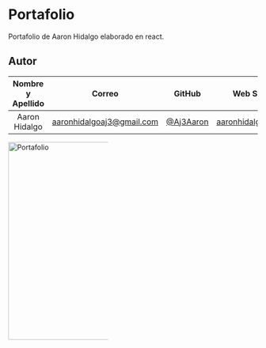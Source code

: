 # Portafolio
Portafolio de Aaron Hidalgo elaborado en react.

## Autor

| **Nombre y Apellido** |         **Correo**        |               **GitHub**                 |                 **Web Site**                 |
| :-------------------: | :-----------------------: | :--------------------------------------: | :------------------------------------------: |
|  Aaron Hidalgo        | aaronhidalgoaj3@gmail.com | [@Aj3Aaron](https://github.com/Aj3Aaron) | [aaronhidalgo.com](https://aaronhidalgo.com) |


<img width="230px" height="400px" align="center" style="max-width: 40%;" src=".src//img/ejemplo_portafolio.png" alt="Portafolio" />
